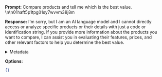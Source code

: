 **Prompt:**
Compare products and tell me which is the best value. \n\n01haft5p1tpg01sy7wvvm38j8m

**Response:**
I'm sorry, but I am an AI language model and I cannot directly access or analyze specific products or their details with just a code or identification string. If you provide more information about the products you want to compare, I can assist you in evaluating their features, prices, and other relevant factors to help you determine the best value.

<details><summary>Metadata</summary>

- Duration: 2453 ms
- Datetime: 2023-09-16T20:22:34.690704
- Model: gpt-3.5-turbo-0613

</details>

**Options:**
```json
{}
```

